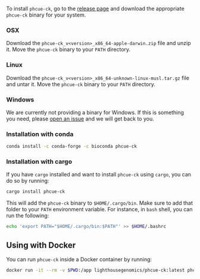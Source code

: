 
To install `phcue-ck`, go to the [release page](https://github.com/lgi-onehealth/phcue-ck/releases) and download the appropriate `phcue-ck` binary for your system.

### OSX

Download the `phcue-ck_v<version>_x86_64-apple-darwin.zip` file and unzip it. Move the `phcue-ck` binary to your `PATH` directory.

### Linux

Download the `phcue-ck_v<version>_x86_64-unknown-linux-musl.tar.gz` file and untar it. Move the `phcue-ck` binary to your `PATH` directory.

### Windows

We are currently not providing a binary for Windows. If this is something you need, please [open an issue](https://github.com/lgi-onehealth/phcue-ck/issues/new) and we will get back to you.

### Installation with conda

```bash
conda install -c conda-forge -c bioconda phcue-ck
```

### Installation with cargo

If you have `cargo` installed and want to install `phcue-ck` using `cargo`, you can do so by running:

```bash
cargo install phcue-ck
```

This will add the `phcue-ck` binary to `$HOME/.cargo/bin`. Make sure to add that folder to your `PATH` environment variable. For instance, in `bash` shell, you can run the following:

```bash
echo 'export PATH="$HOME/.cargo/bin:$PATH"' >> $HOME/.bashrc
```

## Using with Docker

You can run `phcue-ck` inside a Docker container by running:

```bash
docker run -it --rm -v $PWD:/app lighthousegenomics/phcue-ck:latest phcue-ck --help
```
